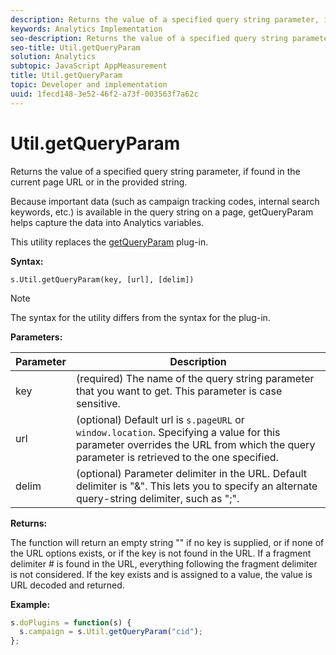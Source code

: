 ```yaml
---
description: Returns the value of a specified query string parameter, if found in the current page URL or in the provided string.
keywords: Analytics Implementation
seo-description: Returns the value of a specified query string parameter, if found in the current page URL or in the provided string.
seo-title: Util.getQueryParam
solution: Analytics
subtopic: JavaScript AppMeasurement
title: Util.getQueryParam
topic: Developer and implementation
uuid: 1fecd148-3e52-46f2-a73f-003563f7a62c
---
```


# Util.getQueryParam

Returns the value of a specified query string parameter, if found in the current page URL or in the provided string.

 Because important data (such as campaign tracking codes, internal search keywords, etc.) is available in the query string on a page, getQueryParam helps capture the data into Analytics variables.

This utility replaces the [getQueryParam](../../implement/js-implementation/c-mplementation-plug-ins/getqueryparam.md#concept_E3D0FEC81E1F4987B39CC467F19FFCFF) plug-in.

**Syntax:**

```
s.Util.getQueryParam(key, [url], [delim])
```

>[!NOTE]
>
>The syntax for the utility differs from the syntax for the plug-in.

**Parameters:** 

|  Parameter  | Description  |
|---|---|
|  key  | (required) The name of the query string parameter that you want to get. This parameter is case sensitive.  |
|  url  | (optional) Default url is `s.pageURL` or `window.location`. Specifying a value for this parameter overrides the URL from which the query parameter is retrieved to the one specified.  |
|  delim  | (optional) Parameter delimiter in the URL. Default delimiter is "&". This lets you to specify an alternate query-string delimiter, such as ";".  |

**Returns:**

The function will return an empty string "" if no key is supplied, or if none of the URL options exists, or if the key is not found in the URL. If a fragment delimiter # is found in the URL, everything following the fragment delimiter is not considered. If the key exists and is assigned to a value, the value is URL decoded and returned.

**Example:**

```js
s.doPlugins = function(s) { 
  s.campaign = s.Util.getQueryParam("cid"); 
};
```

